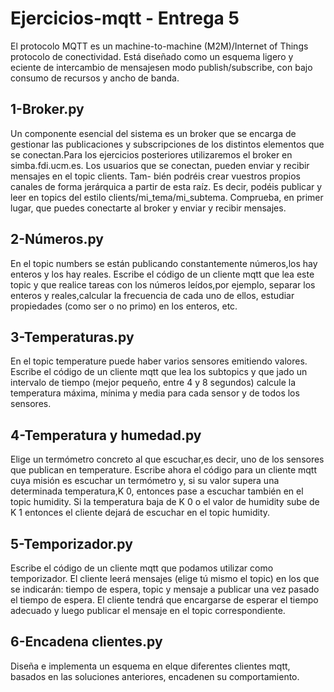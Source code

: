 # Ejercicios-mqtt - Entrega 5

El protocolo MQTT es un machine-to-machine (M2M)/Internet of Things protocolo de conectividad. Está diseñado como un esquema ligero y eciente de intercambio de mensajesen modo publish/subscribe, con bajo consumo de recursos y ancho de banda.

## 1-Broker.py
Un componente esencial del sistema es un broker que se encarga de gestionar las publicaciones
y subscripciones de los distintos elementos que se conectan.Para los ejercicios posteriores
utilizaremos el broker en simba.fdi.ucm.es. Los usuarios que se conectan, pueden enviar y recibir mensajes en el topic clients. Tam-
bién podréis crear vuestros propios canales de forma jerárquica a partir de esta raíz. Es decir,
podéis publicar y leer en topics del estilo clients/mi_tema/mi_subtema. Comprueba, en primer lugar, que puedes conectarte al broker y enviar y recibir mensajes.

## 2-Números.py
En el topic numbers se están publicando constantemente números,los hay enteros y los hay reales. Escribe el código de un cliente mqtt que lea este topic y que realice tareas con los números leídos,por ejemplo, separar los enteros y reales,calcular la frecuencia de cada uno de ellos, estudiar propiedades (como ser o no primo) en los enteros, etc.

## 3-Temperaturas.py
En el topic temperature puede haber varios sensores emitiendo valores. Escribe el código de un cliente mqtt que lea los subtopics y que jado un intervalo de tiempo (mejor pequeño, entre 4 y 8 segundos) calcule la temperatura máxima, mínima y media para cada sensor y de todos los sensores.

## 4-Temperatura y humedad.py
Elige un termómetro concreto al que escuchar,es decir, uno de los sensores que publican en temperature. Escribe ahora el código para un cliente mqtt cuya misión es escuchar un termómetro y, si su valor supera una determinada temperatura,K 0, entonces pase a escuchar también en el topic humidity. Si la temperatura baja de K 0 o el valor de humidity sube de K 1 entonces el cliente dejará de escuchar en el topic humidity.

## 5-Temporizador.py
Escribe el código de un cliente mqtt que podamos utilizar como temporizador. El cliente leerá mensajes (elige tú mismo el topic) en los que se indicarán: tiempo de espera, topic y mensaje a publicar una vez pasado el tiempo de espera. El cliente tendrá que encargarse de esperar el tiempo adecuado y luego publicar el mensaje en el topic correspondiente.

## 6-Encadena clientes.py
Diseña e implementa un esquema en elque diferentes clientes mqtt, basados en las soluciones anteriores, encadenen su comportamiento.



